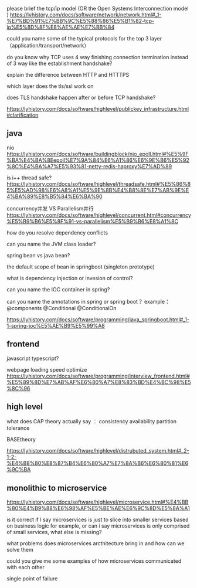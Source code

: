 please brief the tcp/ip model (OR the Open Systems Interconnection model )
https://lyhistory.com/docs/software/network/network.html#_1-%E7%BD%91%E7%BB%9C%E5%88%86%E5%B1%82-tcp-ip%E5%8D%8F%E8%AE%AE%E7%BB%84

could you name some of the typical protocols for the top 3 layer（application/transport/network）

do you know why TCP uses 4 way finishing connection termination instead of 3 way like the establishment handshake?

explain the difference between HTTP and HTTTPS

which layer does the tls/ssl work on

does TLS handshake happen after or before TCP handshake?

https://lyhistory.com/docs/software/highlevel/publickey_infrastructure.html#clarification

## java
nio https://lyhistory.com/docs/software/buildingblock/nio_epoll.html#%E5%9F%BA%E4%BA%8Eepoll%E7%9A%84%E6%A1%86%E6%9E%B6%E5%92%8C%E4%BA%A7%E5%93%81-netty-redis-haproxy%E7%AD%89

is i++ thread safe?
https://lyhistory.com/docs/software/highlevel/threadsafe.html#%E5%86%85%E5%AD%98%E6%A8%A1%E5%9E%8B%E4%B8%8E%E7%AB%9E%E4%BA%89%E8%B5%84%E6%BA%90

concurrency并发 VS Parallelism并行
https://lyhistory.com/docs/software/highlevel/concurrent.html#concurrency%E5%B9%B6%E5%8F%91-vs-parallelism%E5%B9%B6%E8%A1%8C


how do you resolve dependency conflicts

can you name the JVM class loader?

spring bean vs java bean?

the default scope of bean in springboot (singleton prototype)

what is dependency injection or invesion of control?

can you name the IOC container in spring?

can you name the annotations in spring or spring boot？
example：@components 
@Conditional @ConditionalOn

https://lyhistory.com/docs/software/programming/java_springboot.html#_1-1-spring-ioc%E5%AE%B9%E5%99%A8

## frontend

javascript typescript?

webpage loading speed optimize
https://lyhistory.com/docs/software/programming/interview_frontend.html#%E5%89%8D%E7%AB%AF%E6%80%A7%E8%83%BD%E4%BC%98%E5%8C%96

## high level

what does CAP theory actually say ： consistency availability partition tolerance

BASEtheory

https://lyhistory.com/docs/software/highlevel/distrubuted_system.html#_2-1-2-%E4%B8%80%E8%87%B4%E6%80%A7%E7%8A%B6%E6%80%81%E6%9C%BA

## monolithic to microservice
https://lyhistory.com/docs/software/highlevel/microservice.html#%E4%BB%80%E4%B9%88%E6%98%AF%E5%BE%AE%E6%9C%8D%E5%8A%A1

is it correct if I say microservices is just to slice into smaller services based on business logic for example, or can i say microservices is only comprised of small services, what else is missing?

what problems does microservices arcthitecture bring in and how can we solve them

could you give me some examples of how microservices communicated with each other

single point of failure